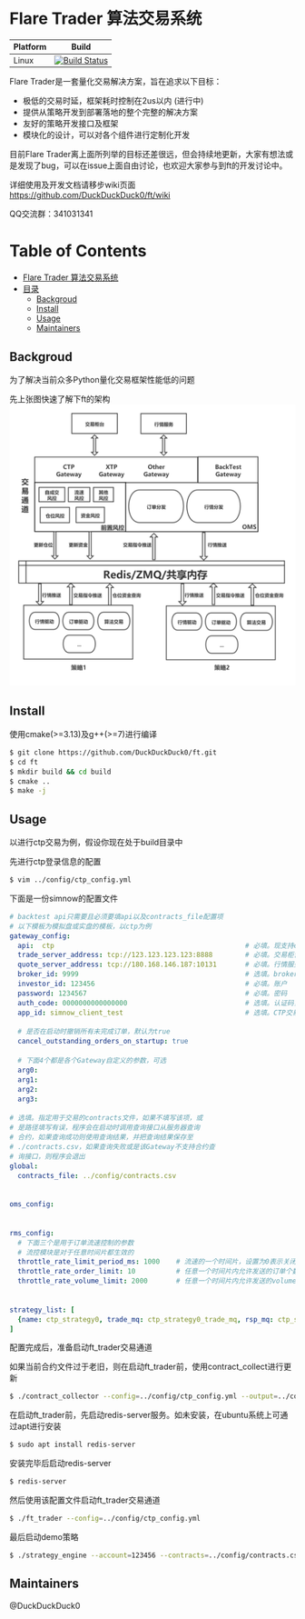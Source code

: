 # Flare Trader 算法交易系统
| Platform | Build                                                                                                               |
| -------- | ------------------------------------------------------------------------------------------------------------------- |
| Linux    | [![Build Status](https://travis-ci.com/DuckDuckDuck0/ft.svg?branch=master)](https://travis-ci.com/DuckDuckDuck0/ft) |

Flare Trader是一套量化交易解决方案，旨在追求以下目标：
* 极低的交易时延，框架耗时控制在2us以内 (进行中)
* 提供从策略开发到部署落地的整个完整的解决方案
* 友好的策略开发接口及框架
* 模块化的设计，可以对各个组件进行定制化开发

目前Flare Trader离上面所列举的目标还差很远，但会持续地更新，大家有想法或是发现了bug，可以在issue上面自由讨论，也欢迎大家参与到ft的开发讨论中。

详细使用及开发文档请移步wiki页面
https://github.com/DuckDuckDuck0/ft/wiki

QQ交流群：341031341

Table of Contents
=================





   * [Flare Trader 算法交易系统](#flare-trader-算法交易系统)
   * [目录](#目录)
      * [Backgroud](#backgroud)
      * [Install](#install)
      * [Usage](#usage)
      * [Maintainers](#maintainers)

## Backgroud
为了解决当前众多Python量化交易框架性能低的问题

先上张图快速了解下ft的架构
![framework](img/framework.png)

## Install
使用cmake(>=3.13)及g++(>=7)进行编译
```bash
$ git clone https://github.com/DuckDuckDuck0/ft.git
$ cd ft
$ mkdir build && cd build
$ cmake ..
$ make -j
```

## Usage
以进行ctp交易为例，假设你现在处于build目录中

先进行ctp登录信息的配置
```bash
$ vim ../config/ctp_config.yml
```
下面是一份simnow的配置文件
```yaml
# backtest api只需要且必须要填api以及contracts_file配置项
# 以下模板为模拟盘或实盘的模板，以ctp为例
gateway_config: 
  api:  ctp                                               # 必填。现支持ctp/xtp/backtest
  trade_server_address: tcp://123.123.123.123:8888        # 必填。交易柜台地址
  quote_server_address: tcp://180.168.146.187:10131       # 必填。行情服务器地址
  broker_id: 9999                                         # 选填。broker id，根据API选填
  investor_id: 123456                                     # 必填。账户
  password: 1234567                                       # 必填。密码
  auth_code: 0000000000000000                             # 选填。认证码，CTP和XTP都需要
  app_id: simnow_client_test                              # 选填。CTP交易需要

  # 是否在启动时撤销所有未完成订单，默认为true
  cancel_outstanding_orders_on_startup: true

  # 下面4个都是各个Gateway自定义的参数，可选
  arg0:
  arg1:
  arg2:
  arg3:

# 选填。指定用于交易的contracts文件，如果不填写该项，或
# 是路径填写有误，程序会在启动时调用查询接口从服务器查询
# 合约，如果查询成功则使用查询结果，并把查询结果保存至
# ./contracts.csv，如果查询失败或是该Gateway不支持合约查
# 询接口，则程序会退出
global:
  contracts_file: ../config/contracts.csv


oms_config:


rms_config:
  # 下面三个是用于订单流速控制的参数
  # 流控模块是对于任意时间片都生效的
  throttle_rate_limit_period_ms: 1000    # 流速的一个时间片，设置为0表示关闭流控功能
  throttle_rate_order_limit: 10          # 任意一个时间片内允许发送的订单个数，设置为0表示关闭该功能
  throttle_rate_volume_limit: 2000       # 任意一个时间片内允许发送的volume，设置为0表示关闭该功能


strategy_list: [
  {name: ctp_strategy0, trade_mq: ctp_strategy0_trade_mq, rsp_mq: ctp_strategy0_rsp_mq, md_mq: ctp_strategy0_md_mq, subscription_list: [IF2106]},
]
```
配置完成后，准备启动ft_trader交易通道

如果当前合约文件过于老旧，则在启动ft_trader前，使用contract_collect进行更新
```bash
$ ./contract_collector --config=../config/ctp_config.yml --output=../config/contracts.csv
```

在启动ft_trader前，先启动redis-server服务。如未安装，在ubuntu系统上可通过apt进行安装
```bash
$ sudo apt install redis-server
```
安装完毕后启动redis-server
```bash
$ redis-server
```

然后使用该配置文件启动ft_trader交易通道
```bash
$ ./ft_trader --config=../config/ctp_config.yml
```

最后启动demo策略
```bash
$ ./strategy_engine --account=123456 --contracts=../config/contracts.csv --id=spread_arb_0 --strategy=libspread_arb.so
```

## Maintainers
@DuckDuckDuck0
